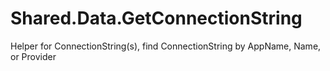 # Shared.Data.GetConnectionString
Helper for ConnectionString(s), find ConnectionString by AppName, Name, or Provider
